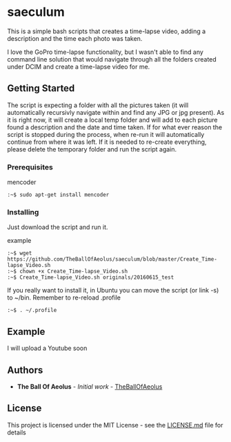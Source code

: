 # saeculum

This is a simple bash scripts that creates a time-lapse video, adding a description and the time each photo was taken.

I love the GoPro time-lapse functionality, but I wasn't able to find any command line solution that would navigate through all the folders created under DCIM and create a time-lapse video for me.

## Getting Started

The script is expecting a folder with all the pictures taken (it will automatically recursivly navigate within and find any JPG or jpg present).
As it is right now, it will create a local temp folder and will add to each picture found a description and the date and time taken.
If for what ever reason the script is stopped during the process, when re-run it will automatically continue from where it was left.
If it is needed to re-create everything, please delete the temporary folder and run the script again.

### Prerequisites

mencoder

```
:~$ sudo apt-get install mencoder
```

### Installing

Just download the script and run it.

example
```
:~$ wget https://github.com/TheBallOfAeolus/saeculum/blob/master/Create_Time-lapse_Video.sh
:~$ chown +x Create_Time-lapse_Video.sh
:~$ Create_Time-lapse_Video.sh originals/20160615_test
```

If you really want to install it, in Ubuntu you can move the script (or link -s) to ~/bin.
Remember to re-reload .profile
```
:~$ . ~/.profile
```
## Example

I will upload a Youtube soon

## Authors

* **The Ball Of Aeolus** - *Initial work* - [TheBallOfAeolus](https://github.com/TheBallOfAeolus)

## License

This project is licensed under the MIT License - see the [LICENSE.md](LICENSE.md) file for details


